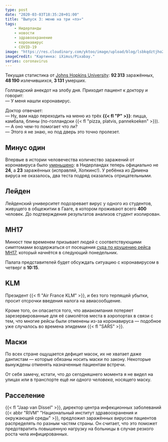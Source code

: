 ```yaml
---
type: post
date: "2020-03-03T18:35:28+01:00"
title: "Выпуск 3: меню на три «пэ»"
tags:
    - Нидерланды
    - новости
    - здравоохранение
    - коронавирус
    - COVID-19
image: "https://res.cloudinary.com/yktoo/image/upload/blog/lsbkqdztjho2ufdttm19.jpg"
imageCredit: "Картинка: iXimus/Pixabay."
series: coronavirus
---
```


Текущая статистика от [Johns Hopkins University](https://gisanddata.maps.arcgis.com/apps/opsdashboard/index.html#/bda7594740fd40299423467b48e9ecf6): **92 313** заражённых, **48 190** излечившихся, **3 131** умерших.

Голландский анекдот на злобу дня. Приходит пациент к доктору и говорит:\
— У меня нашли коронавирус.

<!--more-->

Доктор отвечает:\
— Ну, вам надо переходить на меню из трёх **{{< fl "P" >}}**: пицца, камбала, блины (по-голландски {{< fl "pizza, platvis, pannekoeken" >}}).\
— А оно чем-то помогает что ли?\
— Этого я не знаю, но под дверь это точно пролезет.

## Минус один

Впервые в истории человечества количество заражений от коронавируса было [уменьшено](https://nos.nl/liveblog/2325552-rivm-verlaagt-aantal-besmettingen-reisadvies-noord-italie-aangescherpt.html): в Нидерландах теперь официально не **24**, а **23** заражённых (исправляй, Хопкинс!). У ребёнка из Димена вируса не оказалось, два теста подряд оказались отрицательными.

## Лейден

Лейденский университет подозревает вирус у одного из студентов, живущего в общежитии в Гааге, в котором проживают всего **400** человек. До подтверждения результатов анализов студент изолирован.

## MH17

Минюст тем временем призывает людей с соответствующими симптомами воздержаться от посещения [суда по крушению рейса MH17](0638), который начнётся в следующий понедельник.

Палата представителей будет обсуждать ситуацию с коронавирусом в четверг в **10:15**.

## KLM

Президент {{< fl "Air France KLM" >}}, и без того терпящей убытки, просит отсрочки введения налога на авиасообщение.

Кроме того, он опасается того, что авиакомпания потеряет зарезервированные для её самолётов места в аэропортах в связи с тем, что многие рейсы были отменены из-за коронавируса — подобное уже случалось во времена эпидемии {{< fl "SARS" >}}.

## Маски

По всех стране ощущается дефицит масок, их не хватает даже дантистам — которые обязаны носить маски по закону. Некоторые вынуждены отменять назначенные пациентам встречи.

От себя замечу, кстати, что до сегодняшнего момента я не видел на улицах или в транспорте ещё *ни одного человека*, носящего маску.

## Расселение

{{< fl "Jaap van Dissel" >}}, директор центра инфекционных заболеваний {{< abbr "RIVM" "Национальный институт здравоохранения и окружающей среды" >}}, предложил заражённых вирусом пациентов распределять по разным частям страны. Он считает, что это поможет предотвратить повышенную нагрузку на больницы в случае резкого роста чила инфицированных.

